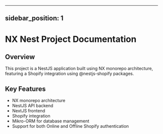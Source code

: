    ---
   sidebar_position: 1
   ---

   # NX Nest Project Documentation

   ## Overview
   This project is a NestJS application built using NX monorepo architecture, featuring a Shopify integration using @nestjs-shopify packages.

   ## Key Features
   - NX monorepo architecture
   - NestJS API backend
   - NextJS frontend
   - Shopify integration
   - Mikro-ORM for database management
   - Support for both Online and Offline Shopify authentication